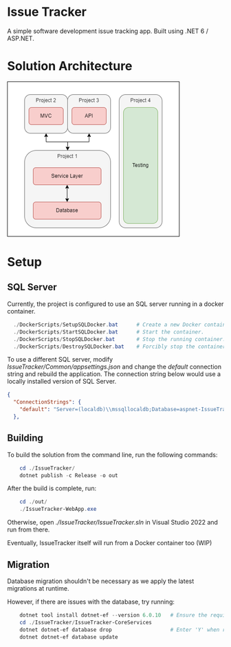 # Issue Tracker
A simple software development issue tracking app. Built using .NET 6 / ASP.NET.

# Solution Architecture
![Image](.github/readme/arch.png)

# Setup 
## SQL Server 
Currently, the project is configured to use an SQL server running in a docker container. 

```powershell
  ./DockerScripts/SetupSQLDocker.bat      # Create a new Docker container with an SQL Server on port 1433.
  ./DockerScripts/StartSQLDocker.bat      # Start the container.
  ./DockerScripts/StopSQLDocker.bat       # Stop the running container.
  ./DockerScripts/DestroySQLDocker.bat    # Forcibly stop the container and delete it.
```

To use a different SQL server, modify *IssueTracker/Common/appsettings.json*
and change the *default* connection string and rebuild the application. The connection string below would use a locally installed version of SQL Server.

```json
{
  "ConnectionStrings": {
    "default": "Server=(localdb)\\mssqllocaldb;Database=aspnet-IssueTracker;Trusted_Connection=True;MultipleActiveResultSets=true"
  },
```

## Building
To build the solution from the command line, run the following commands:
```powershell
    cd ./IssueTracker/
    dotnet publish -c Release -o out
```
After the build is complete, run: 
```powershell
    cd ./out/
    ./IssueTracker-WebApp.exe
```
Otherwise, open *./IssueTracker/IssueTracker.sln* in Visual Studio 2022 and run from there.

Eventually, IssueTracker itself will run from a Docker container too (WIP)

## Migration
Database migration shouldn't be necessary as we apply the latest migrations at runtime.

However, if there are issues with the database, try running:
```powershell 
    dotnet tool install dotnet-ef --version 6.0.10   # Ensure the required version of the EF tool is installed locally
    cd ./IssueTracker/IssueTracker-CoreServices
    dotnet dotnet-ef database drop                   # Enter 'Y' when required
    dotnet dotnet-ef database update 
```
